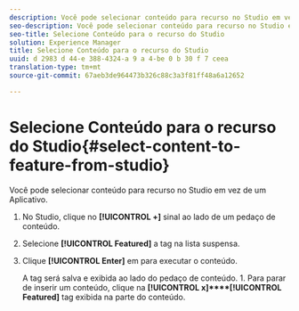 ```yaml
---
description: Você pode selecionar conteúdo para recurso no Studio em vez de um Aplicativo.
seo-description: Você pode selecionar conteúdo para recurso no Studio em vez de um Aplicativo.
seo-title: Selecione Conteúdo para o recurso do Studio
solution: Experience Manager
title: Selecione Conteúdo para o recurso do Studio
uuid: d 2983 d 44-e 388-4324-a 9 a 4-be 0 b 30 f 7 ceea
translation-type: tm+mt
source-git-commit: 67aeb3de964473b326c88c3a3f81ff48a6a12652

---
```



# Selecione Conteúdo para o recurso do Studio{#select-content-to-feature-from-studio}

Você pode selecionar conteúdo para recurso no Studio em vez de um Aplicativo.

1. No Studio, clique no **[!UICONTROL +]** sinal ao lado de um pedaço de conteúdo.
1. Selecione **[!UICONTROL Featured]** a tag na lista suspensa.
1. Clique **[!UICONTROL Enter]** em para executar o conteúdo.

   A tag será salva e exibida ao lado do pedaço de conteúdo. 1. Para parar de inserir um conteúdo, clique na **[!UICONTROL x]****[!UICONTROL Featured]** tag exibida na parte do conteúdo.

